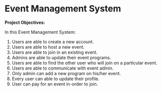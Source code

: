 <h1>Event Management System</h1>

<b>Project Objectives:</b>

<p>
In this Event Management System:<br>


1. Users are able to create a new account.<br>
2. Users are able to host a new event.<br>
3. Users are able to join in an existing event.<br>
4. Admins are able to update their event programs.<br>
5. Users are able to find the other user who will join on a particular event.<br>
6. Users are able to communicate with event admin.<br>
7. Only admin can add a new program on his/her event.<br>
8. Every user can able to update their profile.<br>
9. User can pay for an event in-order to join.<br>
</p>